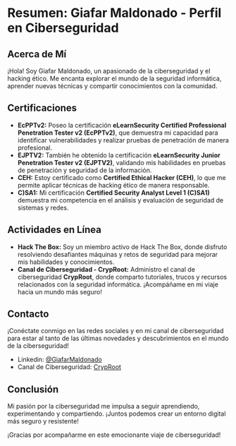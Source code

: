 # Resumen: Giafar Maldonado - Perfil en Ciberseguridad

## Acerca de Mí
¡Hola! Soy Giafar Maldonado, un apasionado de la ciberseguridad y el hacking ético. Me encanta explorar el mundo de la seguridad informática, aprender nuevas técnicas y compartir conocimientos con la comunidad.

## Certificaciones
- **EcPPTv2:** Poseo la certificación **eLearnSecurity Certified Professional Penetration Tester v2 (EcPPTv2)**, que demuestra mi capacidad para identificar vulnerabilidades y realizar pruebas de penetración de manera profesional.
- **EJPTV2:** También he obtenido la certificación **eLearnSecurity Junior Penetration Tester v2 (EJPTV2)**, validando mis habilidades en pruebas de penetración y seguridad de la información.
- **CEH:** Estoy certificado como **Certified Ethical Hacker (CEH)**, lo que me permite aplicar técnicas de hacking ético de manera responsable.
- **C)SA1:** Mi certificación **Certified Security Analyst Level 1 (C)SA1)** demuestra mi competencia en el análisis y evaluación de seguridad de sistemas y redes.

## Actividades en Línea
- **Hack The Box:** Soy un miembro activo de Hack The Box, donde disfruto resolviendo desafiantes máquinas y retos de seguridad para mejorar mis habilidades y conocimientos.
- **Canal de Ciberseguridad - CrypRoot:** Administro el canal de ciberseguridad **CrypRoot**, donde comparto tutoriales, trucos y recursos relacionados con la seguridad informática. ¡Acompáñame en mi viaje hacia un mundo más seguro!

## Contacto
¡Conéctate conmigo en las redes sociales y en mi canal de ciberseguridad para estar al tanto de las últimas novedades y descubrimientos en el mundo de la ciberseguridad!

- Linkedin: [@GiafarMaldonado]([https://twitter.com/GiafarMaldonado](https://www.linkedin.com/in/giafar-ali-adbul-maldonado-valerio-722901150/))
- Canal de Ciberseguridad: [CrypRoot](https://www.youtube.com/c/cryproot)

## Conclusión
Mi pasión por la ciberseguridad me impulsa a seguir aprendiendo, experimentando y compartiendo. ¡Juntos podemos crear un entorno digital más seguro y resistente!

¡Gracias por acompañarme en este emocionante viaje de ciberseguridad!
